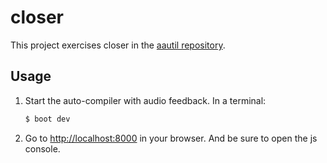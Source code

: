 # closer

This project exercises closer in the [aautil repository][1].

## Usage

1. Start the auto-compiler with audio feedback. In a terminal:

    ```bash
    $ boot dev
    ```

2. Go to [http://localhost:8000][3] in your browser.
And be sure to open the js console. 

[1]: https://github.com/aatree/aautil#closer
[2]: https://hoplon.io
[3]: http://localhost:8000

